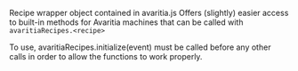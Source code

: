 Recipe wrapper object contained in avaritia.js
Offers (slightly) easier access to built-in methods for Avaritia machines that can be called with 
`avaritiaRecipes.<recipe>`

To use, avaritiaRecipes.initialize(event) must be called before any other calls in order to allow the functions to work properly.